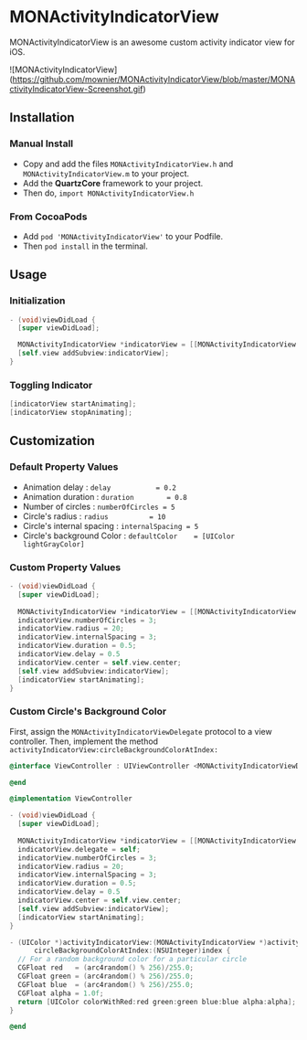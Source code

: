 # MONActivityIndicatorView

MONActivityIndicatorView is an awesome custom activity indicator view for iOS.

![MONActivityIndicatorView] (https://github.com/mownier/MONActivityIndicatorView/blob/master/MONActivityIndicatorView-Screenshot.gif)

## Installation

### Manual Install
* Copy and add the files `MONActivityIndicatorView.h` and `MONActivityIndicatorView.m` to your project.
* Add the **QuartzCore** framework to your project.
* Then do, `import MONActivityIndicatorView.h`

### From CocoaPods
* Add `pod 'MONActivityIndicatorView'` to your Podfile.
* Then `pod install` in the terminal.

## Usage

### Initialization
``` objective-c
- (void)viewDidLoad {
  [super viewDidLoad];

  MONActivityIndicatorView *indicatorView = [[MONActivityIndicatorView alloc] init];
  [self.view addSubview:indicatorView];
}
```

### Toggling Indicator
``` objective-c
[indicatorView startAnimating];
[indicatorView stopAnimating];
```


## Customization

### Default Property Values
* Animation delay           : `delay           = 0.2`
* Animation duration        : `duration        = 0.8`
* Number of circles         : `numberOfCircles = 5`
* Circle's radius           : `radius          = 10`
* Circle's internal spacing : `internalSpacing = 5`
* Circle's background Color : `defaultColor    = [UIColor lightGrayColor]`


### Custom Property Values
``` objective-c
- (void)viewDidLoad {
  [super viewDidLoad];
  
  MONActivityIndicatorView *indicatorView = [[MONActivityIndicatorView alloc] init];
  indicatorView.numberOfCircles = 3;
  indicatorView.radius = 20;
  indicatorView.internalSpacing = 3;
  indicatorView.duration = 0.5;
  indicatorView.delay = 0.5
  indicatorView.center = self.view.center;
  [self.view addSubview:indicatorView];
  [indicatorView startAnimating];
}
```

### Custom Circle's Background Color
First, assign the `MONActivityIndicatorViewDelegate` protocol to a view controller. Then, implement the method `activityIndicatorView:circleBackgroundColorAtIndex:`
``` objective-c
@interface ViewController : UIViewController <MONActivityIndicatorViewDelegate>

@end

@implementation ViewController

- (void)viewDidLoad {
  [super viewDidLoad];
  
  MONActivityIndicatorView *indicatorView = [[MONActivityIndicatorView alloc] init];
  indicatorView.delegate = self;
  indicatorView.numberOfCircles = 3;
  indicatorView.radius = 20;
  indicatorView.internalSpacing = 3;
  indicatorView.duration = 0.5;
  indicatorView.delay = 0.5
  indicatorView.center = self.view.center;
  [self.view addSubview:indicatorView];
  [indicatorView startAnimating];
}

- (UIColor *)activityIndicatorView:(MONActivityIndicatorView *)activityIndicatorView
      circleBackgroundColorAtIndex:(NSUInteger)index {
  // For a random background color for a particular circle
  CGFloat red   = (arc4random() % 256)/255.0;
  CGFloat green = (arc4random() % 256)/255.0;
  CGFloat blue  = (arc4random() % 256)/255.0;
  CGFloat alpha = 1.0f;
  return [UIColor colorWithRed:red green:green blue:blue alpha:alpha];
}

@end
```



